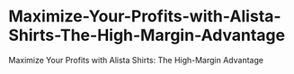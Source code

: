 # Maximize-Your-Profits-with-Alista-Shirts-The-High-Margin-Advantage
Maximize Your Profits with Alista Shirts: The High-Margin Advantage
